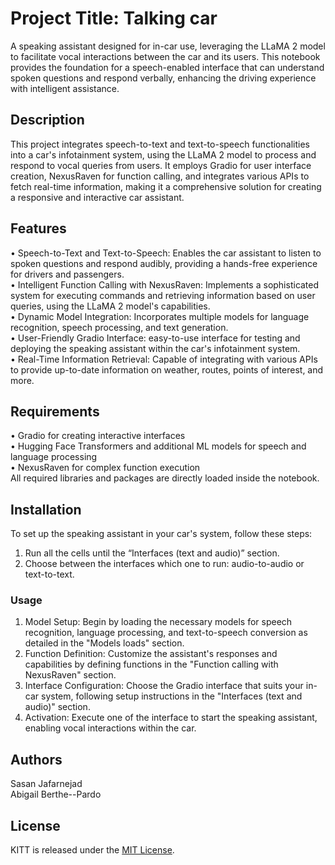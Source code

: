 # Project Title: Talking car

A speaking assistant designed for in-car use, leveraging the LLaMA 2 model to facilitate vocal interactions between the car and its users. This notebook provides the foundation for a speech-enabled interface that can understand spoken questions and respond verbally, enhancing the driving experience with intelligent assistance.

## Description

This project integrates speech-to-text and text-to-speech functionalities into a car's infotainment system, using the LLaMA 2 model to process and respond to vocal queries from users. It employs Gradio for user interface creation, NexusRaven for function calling, and integrates various APIs to fetch real-time information, making it a comprehensive solution for creating a responsive and interactive car assistant.

## Features

•	Speech-to-Text and Text-to-Speech: Enables the car assistant to listen to spoken questions and respond audibly, providing a hands-free experience for drivers and passengers.  
•	Intelligent Function Calling with NexusRaven: Implements a sophisticated system for executing commands and retrieving information based on user queries, using the LLaMA 2 model's capabilities.  
•	Dynamic Model Integration: Incorporates multiple models for language recognition, speech processing, and text generation.  
•	User-Friendly Gradio Interface: easy-to-use interface for testing and deploying the speaking assistant within the car's infotainment system.  
•	Real-Time Information Retrieval: Capable of integrating with various APIs to provide up-to-date information on weather, routes, points of interest, and more.

## Requirements

•	Gradio for creating interactive interfaces  
•	Hugging Face Transformers and additional ML models for speech and language processing  
•	NexusRaven for complex function execution  
All required libraries and packages are directly loaded inside the notebook.

## Installation

To set up the speaking assistant in your car's system, follow these steps:  
1.	Run all the cells until the “Interfaces (text and audio)” section.  
2.	Choose between the interfaces which one to run: audio-to-audio or text-to-text.  

### Usage
1.	Model Setup: Begin by loading the necessary models for speech recognition, language processing, and text-to-speech conversion as detailed in the "Models loads" section.  
2.	Function Definition: Customize the assistant's responses and capabilities by defining functions in the "Function calling with NexusRaven" section.  
3.	Interface Configuration: Choose the Gradio interface that suits your in-car system, following setup instructions in the "Interfaces (text and audio)" section.  
4.	Activation: Execute one of the interface to start the speaking assistant, enabling vocal interactions within the car.  

## Authors

Sasan Jafarnejad  
Abigail Berthe--Pardo


## License

KITT is released under the [MIT License](https://opensource.org/licenses/MIT).